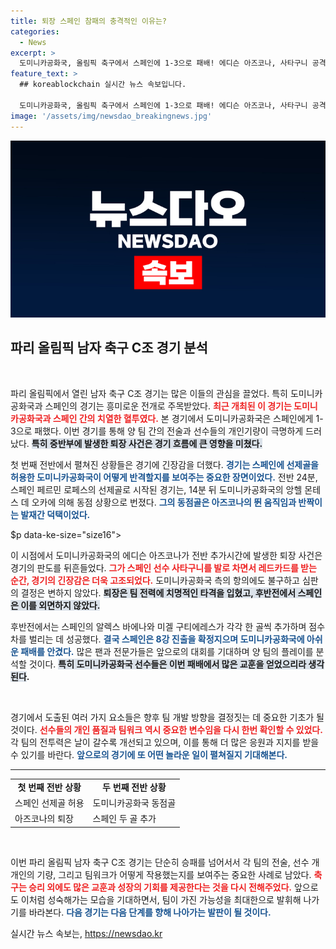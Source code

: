 ```yaml
---
title: 퇴장 스페인 참패의 충격적인 이유는?
categories:
  - News
excerpt: >
  도미니카공화국, 올림픽 축구에서 스페인에 1-3으로 패배! 에디슨 아즈코나, 사타구니 공격으로 불명예 퇴장… 경기의 운명을 바꾼 순간은? 클릭해서 함께 확인해보세요!
feature_text: >
  ## koreablockchain 실시간 뉴스 속보입니다.

  도미니카공화국, 올림픽 축구에서 스페인에 1-3으로 패배! 에디슨 아즈코나, 사타구니 공격으로 불명예 퇴장… 경기의 운명을 바꾼 순간은? 클릭해서 함께 확인해보세요!
image: '/assets/img/newsdao_breakingnews.jpg'
---
```


<p><img src="/assets/img/newsdao_breakingnews.jpg" alt="koreablockchain 속보" /></p>

<h2 data-ke-size="size26">파리 올림픽 남자 축구 C조 경기 분석</h2>

<p data-ke-size="size16">&nbsp;</p>

<p>파리 올림픽에서 열린 남자 축구 C조 경기는 많은 이들의 관심을 끌었다. 특히 도미니카공화국과 스페인의 경기는 흥미로운 전개로 주목받았다. <b><span style="color: #ee2323;">최근 개최된 이 경기는 도미니카공화국과 스페인 간의 치열한 혈투였다.</span></b> 본 경기에서 도미니카공화국은 스페인에게 1-3으로 패했다. 이번 경기를 통해 양 팀 간의 전술과 선수들의 개인기량이 극명하게 드러났다. <b><span style="background-color: #21538527;">특히 중반부에 발생한 퇴장 사건은 경기 흐름에 큰 영향을 미쳤다.</span></b> </p>

<p>첫 번째 전반에서 펼쳐진 상황들은 경기에 긴장감을 더했다. <b><span style="color: #1a5490;">경기는 스페인에 선제골을 허용한 도미니카공화국이 어떻게 반격할지를 보여주는 중요한 장면이었다.</span></b> 전반 24분, 스페인 페르민 로페스의 선제골로 시작된 경기는, 14분 뒤 도미니카공화국의 앙헬 몬테스 데 오카에 의해 동점 상황으로 번졌다. <b><span style="color: #1a5490;">그의 동점골은 아즈코나의 뛴 움직임과 반짝이는 발재간 덕택이었다.</span></b></p>

<p>$p data-ke-size="size16">&nbsp;</p></p>

<p>이 시점에서 도미니카공화국의 에디슨 아즈코나가 전반 추가시간에 발생한 퇴장 사건은 경기의 판도를 뒤흔들었다. <b><span style="color: #ee2323;">그가 스페인 선수 사타구니를 발로 차면서 레드카드를 받는 순간, 경기의 긴장감은 더욱 고조되었다.</span></b> 도미니카공화국 측의 항의에도 불구하고 심판의 결정은 변하지 않았다. <b><span style="background-color: #21538527;">퇴장은 팀 전력에 치명적인 타격을 입혔고, 후반전에서 스페인은 이를 외면하지 않았다.</span></b></p>

<p>후반전에서는 스페인의 알렉스 바에나와 미겔 구티에레스가 각각 한 골씩 추가하며 점수 차를 벌리는 데 성공했다. <b><span style="color: #1a5490;">결국 스페인은 8강 진출을 확정지으며 도미니카공화국에 아쉬운 패배를 안겼다.</span></b> 많은 팬과 전문가들은 앞으로의 대회를 기대하며 양 팀의 플레이를 분석할 것이다. <b><span style="background-color: #21538527;">특히 도미니카공화국 선수들은 이번 패배에서 많은 교훈을 얻었으리라 생각된다</span>.</b></p>

<p data-ke-size="size16">&nbsp;</p>

<p>경기에서 도출된 여러 가지 요소들은 향후 팀 개발 방향을 결정짓는 데 중요한 기초가 될 것이다. <b><span style="color: #ee2323;">선수들의 개인 품질과 팀워크 역시 중요한 변수임을 다시 한번 확인할 수 있었다.</span></b> 각 팀의 전투력은 날이 갈수록 개선되고 있으며, 이를 통해 더 많은 응원과 지지를 받을 수 있기를 바란다. <b><span style="color: #1a5490;">앞으로의 경기에 또 어떤 놀라운 일이 펼쳐질지 기대해본다.</span></b> </p>

<hr>

<table style="width:100%; border-collapse: collapse;">
<tr>
<td style="text-align: center; height: 17px;"><b>첫 번째 전반 상황</b></td>
<td style="text-align: center; height: 17px;"><b>두 번째 전반 상황</b></td>
</tr>
<tr>
<td style="height: 17px;">스페인 선제골 허용</td>
<td style="height: 17px;">도미니카공화국 동점골</td>
</tr>
<tr>
<td style="height: 17px;">아즈코나의 퇴장</td>
<td style="height: 17px;">스페인 두 골 추가</td>
</tr>
</table>

<p data-ke-size="size16">&nbsp;</p> 

<p>이번 파리 올림픽 남자 축구 C조 경기는 단순히 승패를 넘어서서 각 팀의 전술, 선수 개개인의 기량, 그리고 팀워크가 어떻게 작용했는지를 보여주는 중요한 사례로 남았다. <b><span style="color: #ee2323;">축구는 승리 외에도 많은 교훈과 성장의 기회를 제공한다는 것을 다시 전해주었다.</span></b> 앞으로도 이처럼 성숙해가는 모습을 기대하면서, 팀이 가진 가능성을 최대한으로 발휘해 나가기를 바라본다. <b><span style="color: #1a5490;">다음 경기는 다음 단계를 향해 나아가는 발판이 될 것이다.</span></b></p>
실시간 뉴스 속보는, <a href="https://newsdao.kr" rel="dofollow">https://newsdao.kr</a>



